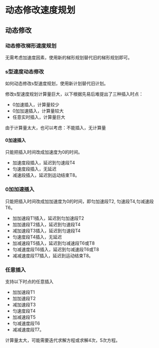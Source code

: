 # 动态修改速度规划

## 动态修改
### 动态修改梯形速度规划
无需考虑加速度因素，使用新的梯形规划替代旧的梯形规划即可。

### s型速度动态修改

如何动态修改s型速度规划，使用新计划替代旧计划。

修改s型速度规划计算量巨大，以下根据先易后难提出了三种插入时点：
- 0加速插入，计算量较少
- 0加加速插入，计算量较大
- 任意实时插入，计算量巨大


由于计算量太大，也可以考虑：不能插入，无计算量

#### 0加速插入
只能把插入时间改成加速度为0的时间。
- 加速度段插入，延迟到匀速段T4
- 匀速度段插入，无延迟
- 减速段插入，延迟到运动结束T8。


### 0加加速插入

只能把插入时间改成加加速度为0的时间，即匀加速段T2, 匀速段T4,匀减速段T6。
- 加加速段T1插入，延迟到匀加速段T2
- 加加速段T2插入，延迟到匀速段T4
- 减加速段T3插入，延迟到匀速段T4
- 匀速度段T4插入，无延迟
- 加减速段T5插入，延迟到匀减速段T6或T8
- 匀减速度段T6插入，延迟到匀减速段T6或T8
- 减减速度段T7插入，延迟到运动结束T8。



### 任意插入
支持以下时点的任意插入
- 加加速段T1
- 加加速段T2
- 减加速段T3
- 匀速度段T4
- 加减速段T5
- 匀减速度段T6
- 减减速度段T7。

计算量太大，可能需要迭代求解方程或求解4次，5次方程。
